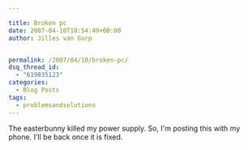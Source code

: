 ```yaml
---

title: Broken pc
date: 2007-04-10T18:54:49+00:00
author: Jilles van Gurp


permalink: /2007/04/10/broken-pc/
dsq_thread_id:
  - "619835123"
categories:
  - Blog Posts
tags:
  - problemsandsolutions
---
```

The easterbunny killed my power supply. So, I'm posting this with my phone. I'll be back once it is fixed.